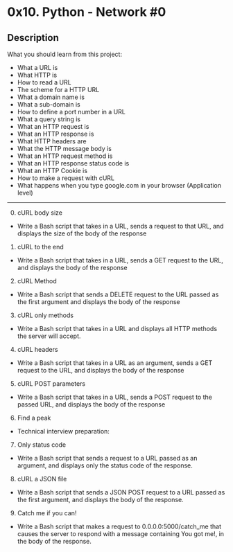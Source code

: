 # 0x10. Python - Network #0
## Description

 What you should learn from this project:

  * What a URL is
  * What HTTP is
  * How to read a URL
  * The scheme for a HTTP URL
  * What a domain name is
  * What a sub-domain is
  * How to define a port number in a URL
  * What a query string is
  * What an HTTP request is
  * What an HTTP response is
  * What HTTP headers are
  * What the HTTP message body is
  * What an HTTP request method is
  * What an HTTP response status code is
  * What an HTTP Cookie is
  * How to make a request with cURL
  * What happens when you type google.com in your browser (Application level)

- - - -

0. cURL body size
  * Write a Bash script that takes in a URL, sends a request to that URL, and displays the size of the body of the response

1. cURL to the end
  * Write a Bash script that takes in a URL, sends a GET request to the URL, and displays the body of the response

2. cURL Method
  * Write a Bash script that sends a DELETE request to the URL passed as the first argument and displays the body of the response

3. cURL only methods
  * Write a Bash script that takes in a URL and displays all HTTP methods the server will accept.

4. cURL headers
  * Write a Bash script that takes in a URL as an argument, sends a GET request to the URL, and displays the body of the response

5. cURL POST parameters
  * Write a Bash script that takes in a URL, sends a POST request to the passed URL, and displays the body of the response

6. Find a peak
  * Technical interview preparation:

7. Only status code
  * Write a Bash script that sends a request to a URL passed as an argument, and displays only the status code of the response.

8. cURL a JSON file
  * Write a Bash script that sends a JSON POST request to a URL passed as the first argument, and displays the body of the response.

9. Catch me if you can!
  * Write a Bash script that makes a request to 0.0.0.0:5000/catch_me that causes the server to respond with a message containing You got me!, in the body of the response.